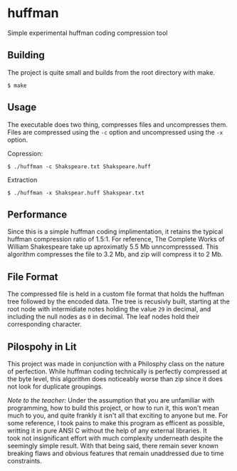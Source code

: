# huffman
 Simple experimental huffman coding compression tool

 ## Building
 The project is quite small and builds from the root directory with make.
 ```
$ make
```

 ## Usage
 The executable does two thing, compresses files and uncompresses them. Files 
 are compressed using the `-c` option and uncompressed using the `-x` option.

 Copression:
 ```
 $ ./huffman -c Shakspeare.txt Shakspeare.huff
 ```

 Extraction
 ```
 $ ./huffman -x Shakspear.huff Shakspear.txt
 ```

 ## Performance
 Since this is a simple huffman coding implimentation, it retains the typical
 huffman compression ratio of 1.5:1. For reference, The Complete Works of William 
 Shakespeare take up aproximatly 5.5 Mb unncompresssed. This algorithm compresses
 the file to 3.2 Mb, and zip will compress it to 2 Mb.

 ## File Format
 The compressed file is held in a custom file format that holds the huffman 
 tree followed by the encoded data. The tree is recusivly built, starting at 
 the root node with intermidiate notes holding the value `29` in decimal, and
 including the null nodes as `0` in decimal. The leaf nodes hold their 
 corresponding character.

 ## Pilospohy in Lit
 This project was made in conjunction with a Philosphy class on the nature of 
 perfection. While huffman coding technically is perfectly compressed at the 
 byte level, this algorithm does noticeably worse than zip since it does not 
 look for duplicate groupings.

 *Note to the teacher:* Under the assumption that you are unfamiliar with 
 programming, how to build this project, or how to run it, this won't mean 
 much to you, and quite frankly it isn't all that exciting to anyone but me. 
 For some reference, I took pains to make this program as efficent as possible,
 writting it in pure ANSI C without the help of any external libraries. It  
 took not insignificant effort with much complexity underneath despite the 
 seemingly simple result. With that being said, there remain sever known breaking
 flaws and obvious features that remain unaddressed due to time constraints. 
